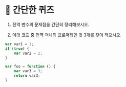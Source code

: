 # 📝 간단한 퀴즈

1. 전역 변수의 문제점을 간단히 정리해보시오.

2. 아래 코드 중 전역 객체의 프로퍼티인 것 3개를 찾아 적으시오.

```javascript
var var1 = 1;
if (true) {
    var var2 = 2;
}

var foo = function () { 
    var var3 = 3;
    return var3;
}
```